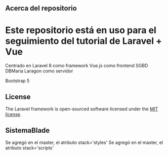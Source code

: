 

## Acerca del repositorio

Este repositorio está en uso para el seguimiento del tutorial de Laravel + Vue
=======
Centrado en Laravel 8 como framework
Vue.js como frontend 
SGBD DBMaria 
Laragon como servidor

Bootstrap 5

## License

The Laravel framework is open-sourced software licensed under the [MIT license](https://opensource.org/licenses/MIT).


## SistemaBlade

Se agregó en el master, el atributo stack='styles'
Se agregó en el master, el atributo stack='scripts'
